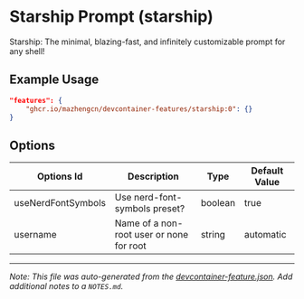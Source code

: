 
# Starship Prompt (starship)

Starship: The minimal, blazing-fast, and infinitely customizable prompt for any shell!

## Example Usage

```json
"features": {
    "ghcr.io/mazhengcn/devcontainer-features/starship:0": {}
}
```

## Options

| Options Id | Description | Type | Default Value |
|-----|-----|-----|-----|
| useNerdFontSymbols | Use nerd-font-symbols preset? | boolean | true |
| username | Name of a non-root user or none for root | string | automatic |



---

_Note: This file was auto-generated from the [devcontainer-feature.json](https://github.com/mazhengcn/devcontainer-features/blob/main/src/starship/devcontainer-feature.json).  Add additional notes to a `NOTES.md`._

